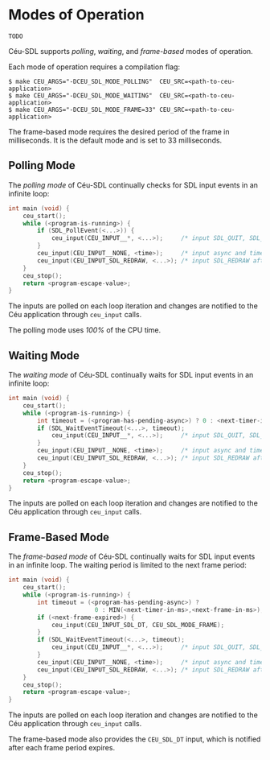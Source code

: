 Modes of Operation
==================

`TODO`

Céu-SDL supports *polling*, *waiting*, and *frame-based* modes of operation.

Each mode of operation requires a compilation flag:

```
$ make CEU_ARGS="-DCEU_SDL_MODE_POLLING"  CEU_SRC=<path-to-ceu-application>
$ make CEU_ARGS="-DCEU_SDL_MODE_WAITING"  CEU_SRC=<path-to-ceu-application>
$ make CEU_ARGS="-DCEU_SDL_MODE_FRAME=33" CEU_SRC=<path-to-ceu-application>
```

The frame-based mode requires the desired period of the frame in milliseconds.
It is the default mode and is set to 33 milliseconds.

Polling Mode
------------

The *polling mode* of Céu-SDL continually checks for SDL input events in an
infinite loop:

```c
int main (void) {
    ceu_start();
    while (<program-is-running>) {
        if (SDL_PollEvent(<...>)) {
            ceu_input(CEU_INPUT__*, <...>);     /* input SDL_QUIT, SDL_KEY*, SDL_MOUSE*, etc */
        }
        ceu_input(CEU_INPUT__NONE, <time>);     /* input async and timer */
        ceu_input(CEU_INPUT_SDL_REDRAW, <...>); /* input SDL_REDRAW after every input */
    }
    ceu_stop();
    return <program-escape-value>;
}
```

The inputs are polled on each loop iteration and changes are notified to the
Céu application through `ceu_input` calls.

The polling mode uses *100%* of the CPU time.

Waiting Mode
------------

The *waiting mode* of Céu-SDL continually waits for SDL input events in an
infinite loop:

```c
int main (void) {
    ceu_start();
    while (<program-is-running>) {
        int timeout = (<program-has-pending-async>) ? 0 : <next-timer-in-ms>;
        if (SDL_WaitEventTimeout(<...>, timeout);
            ceu_input(CEU_INPUT__*, <...>);     /* input SDL_QUIT, SDL_KEY*, SDL_MOUSE*, etc */
        }
        ceu_input(CEU_INPUT__NONE, <time>);     /* input async and timer */
        ceu_input(CEU_INPUT_SDL_REDRAW, <...>); /* input SDL_REDRAW after every input */
    }
    ceu_stop();
    return <program-escape-value>;
}
```

The inputs are polled on each loop iteration and changes are notified to the
Céu application through `ceu_input` calls.

Frame-Based Mode
----------------

The *frame-based mode* of Céu-SDL continually waits for SDL input events in an
infinite loop.
The waiting period is limited to the next frame period:

```c
int main (void) {
    ceu_start();
    while (<program-is-running>) {
        int timeout = (<program-has-pending-async>) ?
                        0 : MIN(<next-timer-in-ms>,<next-frame-in-ms>);
        if (<next-frame-expired>) {
            ceu_input(CEU_INPUT_SDL_DT, CEU_SDL_MODE_FRAME);
        }
        if (SDL_WaitEventTimeout(<...>, timeout);
            ceu_input(CEU_INPUT__*, <...>);     /* input SDL_QUIT, SDL_KEY*, SDL_MOUSE*, etc */
        }
        ceu_input(CEU_INPUT__NONE, <time>);     /* input async and timer */
        ceu_input(CEU_INPUT_SDL_REDRAW, <...>); /* input SDL_REDRAW after every input */
    }
    ceu_stop();
    return <program-escape-value>;
}
```

The inputs are polled on each loop iteration and changes are notified to the
Céu application through `ceu_input` calls.

The frame-based mode also provides the `CEU_SDL_DT` input, which is notified
after each frame period expires.
